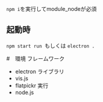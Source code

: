 ``` npm i ```を実行してmodule_nodeが必須
## 起動時
``npm start run ``もしくは ``electron .``

#　環境
フレームワーク
- electron
ライブラリ
- vis.js
- flatpickr
実行
- node.js